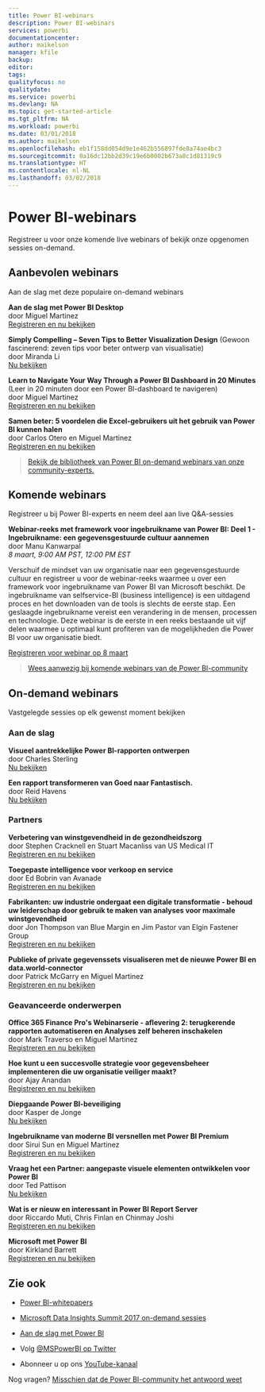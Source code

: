 ```yaml
---
title: Power BI-webinars
description: Power BI-webinars
services: powerbi
documentationcenter: 
author: maikelson
manager: kfile
backup: 
editor: 
tags: 
qualityfocus: no
qualitydate: 
ms.service: powerbi
ms.devlang: NA
ms.topic: get-started-article
ms.tgt_pltfrm: NA
ms.workload: powerbi
ms.date: 03/01/2018
ms.author: maikelson
ms.openlocfilehash: eb1f158dd054d9e1e462b556897fde8a74ae4bc3
ms.sourcegitcommit: 0a16dc12bb2d39c19e6b0002b673a8c1d81319c9
ms.translationtype: HT
ms.contentlocale: nl-NL
ms.lasthandoff: 03/02/2018
---
```

# <a name="power-bi-webinars"></a>Power BI-webinars

Registreer u voor onze komende live webinars of bekijk onze opgenomen sessies on-demand.

## <a name="featured-webinars"></a>Aanbevolen webinars

Aan de slag met deze populaire on-demand webinars

**Aan de slag met Power BI Desktop**
<br>door Miguel Martinez
<br>[Registreren en nu bekijken](https://info.microsoft.com/getting-started-with-power-bi-ondemand.html?Is=Website)

**Simply Compelling – Seven Tips to Better Visualization Design** (Gewoon fascinerend: zeven tips voor beter ontwerp van visualisatie)
<br>door Miranda Li
<br>[Nu bekijken](https://community.powerbi.com/t5/Webinars-and-Video-Gallery/Simply-Compelling-Seven-Tips-to-Better-Visualization-Design/m-p/173401?Is=Website)

**Learn to Navigate Your Way Through a Power BI Dashboard in 20 Minutes** (Leer in 20 minuten door een Power BI-dashboard te navigeren)
<br>door Miguel Martinez
<br>[Registreren en nu bekijken](https://info.microsoft.com/powerbi-dashboard-in-20-min.html?Is=Website)

**Samen beter: 5 voordelen die Excel-gebruikers uit het gebruik van Power BI kunnen halen**
<br>door Carlos Otero en Miguel Martinez
<br>[Registreren en nu bekijken](https://info.microsoft.com/excel-powerbi-better-together.html?Is=Website)

>[Bekijk de bibliotheek van Power BI on-demand webinars van onze community-experts.](https://community.powerbi.com/t5/Webinars-and-Video-Gallery/bd-p/VideoTipsTricks?filter=webinars&featured=yes&Is=Website)

## <a name="upcoming-webinars"></a>Komende webinars

Registreer u bij Power BI-experts en neem deel aan live Q&A-sessies

**Webinar-reeks met framework voor ingebruikname van Power BI: Deel 1 - Ingebruikname: een gegevensgestuurde cultuur aannemen**
<br>door Manu Kanwarpal
<br>*8 maart, 9:00 AM PST, 12:00 PM EST*

Verschuif de mindset van uw organisatie naar een gegevensgestuurde cultuur en registreer u voor de webinar-reeks waarmee u over een framework voor ingebruikname van Power BI van Microsoft beschikt. De ingebruikname van selfservice-BI (business intelligence) is een uitdagend proces en het downloaden van de tools is slechts de eerste stap. Een geslaagde ingebruikname vereist een verandering in de mensen, processen en technologie.
Deze webinar is de eerste in een reeks bestaande uit vijf delen waarmee u optimaal kunt profiteren van de mogelijkheden die Power BI voor uw organisatie biedt.

[Registreren voor webinar op 8 maart](https://info.microsoft.com/ww-landing-powerbi-adoption.html?Is=Website)

>[Wees aanwezig bij komende webinars van de Power BI-community](https://powerbi.microsoft.com/en-us/blog/tag/community-webinar?Is=Website)

## <a name="on-demand-webinars"></a>On-demand webinars

Vastgelegde sessies op elk gewenst moment bekijken

### <a name="getting-started"></a>Aan de slag

**Visueel aantrekkelijke Power BI-rapporten ontwerpen**
<br>door Charles Sterling
<br>[Nu bekijken](https://community.powerbi.com/t5/Webinars-and-Video-Gallery/5-3-17-Webinar-How-to-Design-Visually-Stunning-Power-BI-Reports/m-p/168204?Is=Website)

**Een rapport transformeren van Goed naar Fantastisch.**
<br>door Reid Havens
<br>[Nu bekijken](https://community.powerbi.com/t5/Webinars-and-Video-Gallery/Power-BI-Transforming-A-Report-From-Good-to-GREAT/m-p/315119?Is=Website)

### <a name="partners"></a>Partners ###

**Verbetering van winstgevendheid in de gezondheidszorg**
<br>door Stephen Cracknell en Stuart Macanliss van US Medical IT
<br>[Registreren en nu bekijken](https://info.microsoft.com/improving-profitability-in-healthcare.html?Is=Website)

**Toegepaste intelligence voor verkoop en service**
<br>door Ed Bobrin van Avanade
<br>[Registreren en nu bekijken](https://info.microsoft.com/applied-intelligence-for-sales-service.html?Is=Website)

**Fabrikanten: uw industrie ondergaat een digitale transformatie - behoud uw leiderschap door gebruik te maken van analyses voor maximale winstgevendheid**
<br>door Jon Thompson van Blue Margin en Jim Pastor van Elgin Fastener Group
<br>[Registreren en nu bekijken](https://info.microsoft.com/digital-transformation-in-manufacturing.html?Is=Website)

**Publieke of private gegevenssets visualiseren met de nieuwe Power BI en data.world-connector**
<br>door Patrick McGarry en Miguel Martinez
<br>[Registreren en nu bekijken](https://info.microsoft.com/data-world-connector-powerbi.html?Is=Website)

### <a name="advanced-topics"></a>Geavanceerde onderwerpen ###

**Office 365 Finance Pro's Webinarserie - aflevering 2: terugkerende rapporten automatiseren en Analyses zelf beheren inschakelen**
<br>door Mark Traverso en Miguel Martinez
<br>[Registreren en nu bekijken](https://aka.ms/Office365FinanceProsPBI)

**Hoe kunt u een succesvolle strategie voor gegevensbeheer implementeren die uw organisatie veiliger maakt?**
<br>door Ajay Anandan
<br>[Registreren en nu bekijken](https://info.microsoft.com/powerbi-data-governance-strategy-ondemand.html?Is=Website)

**Diepgaande Power BI-beveiliging**
<br>door Kasper de Jonge
<br>[Nu bekijken](https://community.powerbi.com/t5/Webinars-and-Video-Gallery/5-23-2017-Power-BI-security-deep-dive-by-Kasper-de-Jonge/m-p/161476?Is=Website)

**Ingebruikname van moderne BI versnellen met Power BI Premium**
<br>door Sirui Sun en Miguel Martinez
<br>[Registreren en nu bekijken](https://info.microsoft.com/powerbi-premium-webinar-ondemand.html?Is=Website)

**Vraag het een Partner: aangepaste visuele elementen ontwikkelen voor Power BI**
<br>door Ted Pattison
<br>[Nu bekijken](https://community.powerbi.com/t5/Webinars-and-Video-Gallery/Ask-a-Partner-Developing-Custom-Visuals-for-Power-BI/m-p/150368?Is=Website)

**Wat is er nieuw en interessant in Power BI Report Server**
<br>door Riccardo Muti, Chris Finlan en Chinmay Joshi
<br>[Registreren en nu bekijken](https://info.microsoft.com/whats-new-powerbi-report-server.html?Is=Website)

**Microsoft met Power BI**
<br>door Kirkland Barrett
<br>[Registreren en nu bekijken](https://info.microsoft.com/US-PowerBI-WBNR-FY17-11Nov-29-BIATMIcrosoft274828_01Registration-ForminBody.html?Is=Website)

## <a name="see-also"></a>Zie ook

- [Power BI-whitepapers](whitepapers.md)

- [Microsoft Data Insights Summit 2017 on-demand sessies](https://community.powerbi.com/t5/Data-Insights-Summit-2017-On/bd-p/DataInsightsSummit2017OnDemand?Is=Website)

- [Aan de slag met Power BI](service-get-started.md)

- Volg [@MSPowerBI op Twitter](https://twitter.com/mspowerbi)

- Abonneer u op ons [YouTube-kanaal](https://www.youtube.com/mspowerbi)

Nog vragen? [Misschien dat de Power BI-community het antwoord weet](https://community.powerbi.com/)
